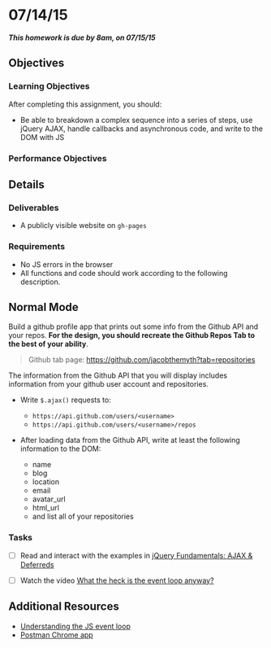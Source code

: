 # 07/14/15

___This homework is due by 8am, on 07/15/15___



## Objectives

### Learning Objectives

After completing this assignment, you should:

* Be able to breakdown a complex sequence into a series of steps, use jQuery AJAX, handle callbacks and asynchronous code, and write to the DOM with JS

### Performance Objectives

## Details

### Deliverables

* A publicly visible website on `gh-pages`

### Requirements

* No JS errors in the browser
* All functions and code should work according to the following description.

## Normal Mode

Build a github profile app that prints out some info from the Github API and your repos. __For the design, you should recreate the Github Repos Tab to the best of your ability__.

> Github tab page: https://github.com/jacobthemyth?tab=repositories

The information from the Github API that you will display includes information from your github user account and repositories.

- Write `$.ajax()` requests to:
    - `https://api.github.com/users/<username>`
    - `https://api.github.com/users/<username>/repos`

- After loading data from the Github API, write at least the following information to the DOM:
    - name
    - blog
    - location
    - email
    - avatar_url
    - html_url
    - and list all of your repositories

### Tasks
- [ ] Read and interact with the examples in [jQuery Fundamentals: AJAX &
  Deferreds](http://jqfundamentals.com/chapter/ajax-deferreds)
- [ ] Watch the video [What the heck is the event loop
  anyway?](https://www.youtube.com/watch?v=8aGhZQkoFbQ)





## Additional Resources
- [Understanding the JS event loop](http://latentflip.com/loupe)
- [Postman Chrome
  app](https://chrome.google.com/webstore/detail/postman-rest-client/fdmmgilgnpjigdojojpjoooidkmcomcm?hl=en)
